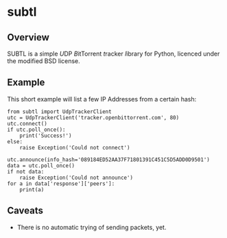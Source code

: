 # subtl

## Overview

SUBTL is a *s*imple *U*DP *B*itTorrent *t*racker *l*ibrary for Python,
licenced under the modified BSD license.

## Example

This short example will list a few IP Addresses from a certain hash:

    from subtl import UdpTrackerClient
    utc = UdpTrackerClient('tracker.openbittorrent.com', 80)
    utc.connect()
    if utc.poll_once():
        print('Success!')
    else:
        raise Exception('Could not connect')

    utc.announce(info_hash='089184ED52AA37F71801391C451C5D5ADD0D9501')
    data = utc.poll_once()
    if not data:
        raise Exception('Could not announce')
    for a in data['response']['peers']:
        print(a)

## Caveats

 * There is no automatic trying of sending packets, yet.
